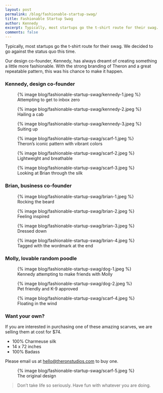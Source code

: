 ```yaml
---
layout: post
permalink: /blog/fashionable-startup-swag/
title: Fashionable Startup Swag
author: Kennedy
excerpt: Typically, most startups go the t-shirt route for their swag. We decided to go against the status quo this time.
comments: false
---
```


<p>Typically, most startups go the t-shirt route for their swag. We decided to go against the status quo this time.</p>
<p>Our design co-founder, Kennedy, has always dreamt of creating something a little more fashionable. With the strong branding of Theron and a great repeatable pattern, this was his chance to make it happen.</p>

<h3>Kennedy, design co-founder</h3>

<figure>
  {% image blog/fashionable-startup-swag/kennedy-1.jpeg %}
  <figcaption>Attempting to get to inbox zero</figcaption>
</figure>

<figure>
  {% image blog/fashionable-startup-swag/kennedy-2.jpeg %}
  <figcaption>Hailing a cab</figcaption>
</figure>

<figure>
  {% image blog/fashionable-startup-swag/kennedy-3.jpeg %}
  <figcaption>Suiting up</figcaption>
</figure>

<figure>
  {% image blog/fashionable-startup-swag/scarf-1.jpeg %}
  <figcaption>Theron’s iconic pattern with vibrant colors</figcaption>
</figure>

<figure>
  {% image blog/fashionable-startup-swag/scarf-2.jpeg %}
  <figcaption>Lightweight and breathable</figcaption>
</figure>

<figure>
  {% image blog/fashionable-startup-swag/scarf-3.jpeg %}
  <figcaption>Looking at Brian through the silk</figcaption>
</figure>

<h3>Brian, business co-founder</h3>

<figure>
  {% image blog/fashionable-startup-swag/brian-1.jpeg %}
  <figcaption>Rocking the beard</figcaption>
</figure>

<figure>
  {% image blog/fashionable-startup-swag/brian-2.jpeg %}
  <figcaption>Feeling inspired</figcaption>
</figure>

<figure>
  {% image blog/fashionable-startup-swag/brian-3.jpeg %}
  <figcaption>Dressed down</figcaption>
</figure>

<figure>
  {% image blog/fashionable-startup-swag/brian-4.jpeg %}
  <figcaption>Tagged with the wordmark at the end</figcaption>
</figure>

<h3>Molly, lovable random poodle</h3>

<figure>
  {% image blog/fashionable-startup-swag/dog-1.jpeg %}
  <figcaption>Kennedy attempting to make friends with Molly</figcaption>
</figure>

<figure>
  {% image blog/fashionable-startup-swag/dog-2.jpeg %}
  <figcaption>Pet friendly and K-9 approved</figcaption>
</figure>

<figure>
  {% image blog/fashionable-startup-swag/scarf-4.jpeg %}
  <figcaption>Floating in the wind</figcaption>
</figure>

<h3>Want your own?</h3>
<p>If you are interested in purchasing one of these amazing scarves, we are selling them at cost for $74.</p>
<ul>
<li>100% Charmeuse silk</li>
<li>14 x 72 inches</li>
<li>100% Badass</li>
</ul>
<p>Please email us at <a href="mailto:hello@theronstudios.com">hello@theronstudios.com</a> to buy one.</p>

<figure>
  {% image blog/fashionable-startup-swag/scarf-5.jpeg %}
  <figcaption>The original design</figcaption>
</figure>

<blockquote>
<p>Don’t take life so seriously. Have fun with whatever you are doing.</p>
</blockquote>
